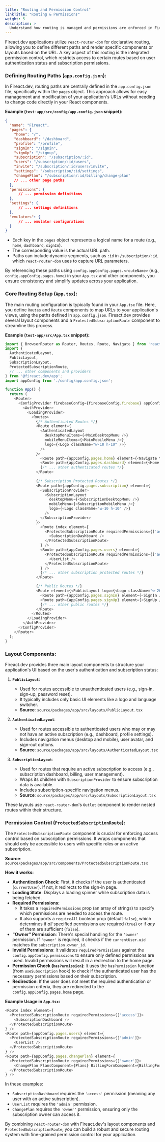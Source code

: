 ```yaml
---
title: "Routing and Permission Control"
linkTitle: "Routing & Permissions"
weight: 5
description: >
  Understand how routing is managed and permissions are enforced in Fireact.dev applications.
---
```


Fireact.dev applications utilize `react-router-dom` for declarative routing, allowing you to define different paths and render specific components or layouts based on the URL. A key aspect of this routing is the integrated permission control, which restricts access to certain routes based on user authentication status and subscription permissions.

### Defining Routing Paths (`app.config.json`):

In Fireact.dev, routing paths are centrally defined in the `app.config.json` file, specifically within the `pages` object. This approach allows for easy management and modification of your application's URLs without needing to change code directly in your React components.

**Example (`test-app/src/config/app.config.json` snippet):**
```json
{
  "name": "Fireact",
  "pages": {
    "home": "/",
    "dashboard": "/dashboard",
    "profile": "/profile",
    "signIn": "/signin",
    "signUp": "/signup",
    "subscription": "/subscription/:id",
    "users": "/subscription/:id/users",
    "invite": "/subscription/:id/users/invite",
    "settings": "/subscription/:id/settings",
    "changePlan": "/subscription/:id/billing/change-plan"
    // ... other page paths
  },
  "permissions": {
      // ... permission definitions
  },
  "settings": {
      // ... settings definitions
  },
  "emulators": {
      // ... emulator configurations
  }
}
```
*   Each key in the `pages` object represents a logical name for a route (e.g., `home`, `dashboard`, `signIn`).
*   The corresponding value is the actual URL path.
*   Paths can include dynamic segments, such as `:id` in `/subscription/:id`, which `react-router-dom` uses to capture URL parameters.

By referencing these paths using `config.appConfig.pages.<routeName>` (e.g., `config.appConfig.pages.home`) in your `App.tsx` and other components, you ensure consistency and simplify updates across your application.

### Core Routing Setup (`App.tsx`):

The main routing configuration is typically found in your `App.tsx` file. Here, you define `Routes` and `Route` components to map URLs to your application's views, using the paths defined in `app.config.json`. Fireact.dev provides several layout components and a `ProtectedSubscriptionRoute` component to streamline this process.

**Example (`test-app/src/App.tsx` snippet):**
```typescript
import { BrowserRouter as Router, Routes, Route, Navigate } from 'react-router-dom';
import { 
  AuthenticatedLayout,
  PublicLayout,
  SubscriptionLayout,
  ProtectedSubscriptionRoute,
  // ... other components and providers
} from '@fireact.dev/app';
import appConfig from './config/app.config.json';

function App() {
  return (
    <Router>
      <ConfigProvider firebaseConfig={firebaseConfig.firebase} appConfig={appConfig} stripeConfig={stripeConfig.stripe}>
        <AuthProvider>
          <LoadingProvider>
            <Routes>
              {/* Authenticated Routes */}
              <Route element={
                <AuthenticatedLayout 
                  desktopMenuItems={<MainDesktopMenu />}
                  mobileMenuItems={<MainMobileMenu />}
                  logo={<Logo className="w-10 h-10" />}
                />
              }>
                <Route path={appConfig.pages.home} element={<Navigate to={appConfig.pages.dashboard} />} />
                <Route path={appConfig.pages.dashboard} element={<Home />} />
                {/* ... other authenticated routes */}
              </Route>
              
              {/* Subscription Protected Routes */}
              <Route path={appConfig.pages.subscription} element={
                <SubscriptionProvider>
                  <SubscriptionLayout 
                    desktopMenu={<SubscriptionDesktopMenu />}
                    mobileMenu={<SubscriptionMobileMenu />}
                    logo={<Logo className="w-10 h-10" />}
                  />
                </SubscriptionProvider>
              }>
                <Route index element={
                  <ProtectedSubscriptionRoute requiredPermissions={['access']}>
                    <SubscriptionDashboard />
                  </ProtectedSubscriptionRoute>
                } />
                <Route path={appConfig.pages.users} element={
                  <ProtectedSubscriptionRoute requiredPermissions={['admin']}>
                    <UserList />
                  </ProtectedSubscriptionRoute>
                } />
                {/* ... other subscription protected routes */}
              </Route>

              {/* Public Routes */}
              <Route element={<PublicLayout logo={<Logo className="w-20 h-20" />} />}>
                <Route path={appConfig.pages.signIn} element={<SignIn />} />
                <Route path={appConfig.pages.signUp} element={<SignUp />} />
                {/* ... other public routes */}
              </Route>
            </Routes>
          </LoadingProvider>
        </AuthProvider>
      </ConfigProvider>
    </Router>
  );
}
```

### Layout Components:

Fireact.dev provides three main layout components to structure your application's UI based on the user's authentication and subscription status:

1.  **`PublicLayout`**:
    *   Used for routes accessible to unauthenticated users (e.g., sign-in, sign-up, password reset).
    *   It typically includes only basic UI elements like a logo and language switcher.
    *   **Source**: `source/packages/app/src/layouts/PublicLayout.tsx`

2.  **`AuthenticatedLayout`**:
    *   Used for routes accessible to authenticated users who may or may not have an active subscription (e.g., dashboard, profile settings).
    *   Includes navigation menus (desktop and mobile), user avatar, and sign-out options.
    *   **Source**: `source/packages/app/src/layouts/AuthenticatedLayout.tsx`

3.  **`SubscriptionLayout`**:
    *   Used for routes that require an active subscription to access (e.g., subscription dashboard, billing, user management).
    *   Wraps its children with `SubscriptionProvider` to ensure subscription data is available.
    *   Includes subscription-specific navigation menus.
    *   **Source**: `source/packages/app/src/layouts/SubscriptionLayout.tsx`

These layouts use `react-router-dom`'s `Outlet` component to render nested routes within their structure.

### Permission Control (`ProtectedSubscriptionRoute`):

The `ProtectedSubscriptionRoute` component is crucial for enforcing access control based on subscription permissions. It wraps components that should only be accessible to users with specific roles or an active subscription.

**Source**: `source/packages/app/src/components/ProtectedSubscriptionRoute.tsx`

**How it works:**

*   **Authentication Check**: First, it checks if the user is authenticated (`currentUser`). If not, it redirects to the sign-in page.
*   **Loading State**: Displays a loading spinner while subscription data is being fetched.
*   **Required Permissions**:
    *   It takes a `requiredPermissions` prop (an array of strings) to specify which permissions are needed to access the route.
    *   It also supports a `requireAll` boolean prop (default `false`), which determines if *all* specified permissions are required (`true`) or if *any* of them are sufficient (`false`).
*   **"Owner" Permission**: There's special handling for the `'owner'` permission. If `'owner'` is required, it checks if the `currentUser.uid` matches the `subscription.owner_id`.
*   **Invalid Permissions**: It validates `requiredPermissions` against the `config.appConfig.permissions` to ensure only defined permissions are used. Invalid permissions will result in a redirection to the home page.
*   **Permission Check (`hasPermission`)**: It uses the `hasPermission` function (from `useSubscription` hook) to check if the authenticated user has the necessary permissions based on their subscription.
*   **Redirection**: If the user does not meet the required authentication or permission criteria, they are redirected to the `config.appConfig.pages.home` page.

**Example Usage in `App.tsx`:**
```typescript
<Route index element={
  <ProtectedSubscriptionRoute requiredPermissions={['access']}>
    <SubscriptionDashboard />
  </ProtectedSubscriptionRoute>
} />
<Route path={appConfig.pages.users} element={
  <ProtectedSubscriptionRoute requiredPermissions={['admin']}>
    <UserList />
  </ProtectedSubscriptionRoute>
} />
<Route path={appConfig.pages.changePlan} element={
  <ProtectedSubscriptionRoute requiredPermissions={['owner']}>
    <ChangePlan PlansComponent={Plans} BillingFormComponent={BillingForm} />
  </ProtectedSubscriptionRoute>
} />
```
In these examples:
*   `SubscriptionDashboard` requires the `'access'` permission (meaning any user with an active subscription).
*   `UserList` requires the `'admin'` permission.
*   `ChangePlan` requires the `'owner'` permission, ensuring only the subscription owner can access it.

By combining `react-router-dom` with Fireact.dev's layout components and `ProtectedSubscriptionRoute`, you can build a robust and secure routing system with fine-grained permission control for your application.
